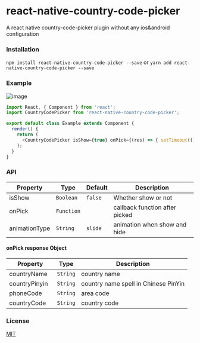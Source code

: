 # react-native-country-code-picker

A react native country-code-picker plugin without any ios&android configuration

### Installation

`npm install react-native-country-code-picker --save` or
`yarn add react-native-country-code-picker --save`

### Example

![image](https://github.com/StephenKe/react-native-country-code-picker/blob/master/image/rnccpDemo.gif)

```javascript
import React, { Component } from 'react';
import CountryCodePicker from 'react-native-country-code-picker';

export default class Example extends Component {
  render() {
    return (
      <CountryCodePicker isShow={true} onPick={(res) => { setTimeout(() => { alert(res.phoneCode) }, 1000) }} />
    );
  }
}
```

### API

| Property | Type | Default | Description |
|-------------|----------|--------------|----------------------------------------------------------------|
| isShow | `Boolean` | `false` | Whether show or not |
| onPick   | `Function` |  | callback function after picked |
| animationType | `String` | `slide` | animation when show and hide |

#### onPick response Object

| Property | Type | Description |
|-------------|----------|----------------------------------------------------------------|
| countryName | `String` | country name |
| countryPinyin   | `String` | country name spell in Chinese PinYin |
| phoneCode | `String` | area code |
| countryCode | `String` | country code |

### License

[MIT](LICENSE)
